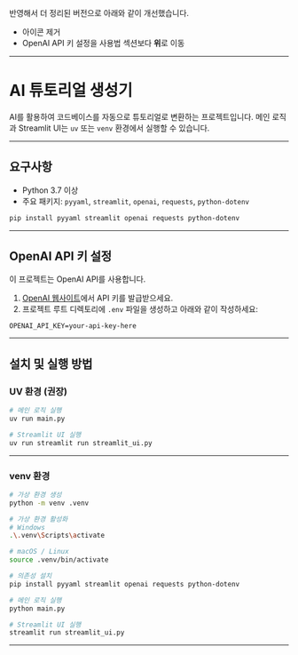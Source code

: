 반영해서 더 정리된 버전으로 아래와 같이 개선했습니다.

* 아이콘 제거
* OpenAI API 키 설정을 사용법 섹션보다 **위**로 이동

---

# AI 튜토리얼 생성기

AI를 활용하여 코드베이스를 자동으로 튜토리얼로 변환하는 프로젝트입니다.
메인 로직과 Streamlit UI는 `uv` 또는 `venv` 환경에서 실행할 수 있습니다.

---

## 요구사항

* Python 3.7 이상
* 주요 패키지: `pyyaml`, `streamlit`, `openai`, `requests`, `python-dotenv`

```bash
pip install pyyaml streamlit openai requests python-dotenv
```

---

## OpenAI API 키 설정

이 프로젝트는 OpenAI API를 사용합니다.

1. [OpenAI 웹사이트](https://platform.openai.com/api-keys)에서 API 키를 발급받으세요.
2. 프로젝트 루트 디렉토리에 `.env` 파일을 생성하고 아래와 같이 작성하세요:

```
OPENAI_API_KEY=your-api-key-here
```

---

## 설치 및 실행 방법

### UV 환경 (권장)

```bash
# 메인 로직 실행
uv run main.py

# Streamlit UI 실행
uv run streamlit run streamlit_ui.py
```

---

### venv 환경

```bash
# 가상 환경 생성
python -m venv .venv

# 가상 환경 활성화
# Windows
.\.venv\Scripts\activate

# macOS / Linux
source .venv/bin/activate

# 의존성 설치
pip install pyyaml streamlit openai requests python-dotenv

# 메인 로직 실행
python main.py

# Streamlit UI 실행
streamlit run streamlit_ui.py
```

---

